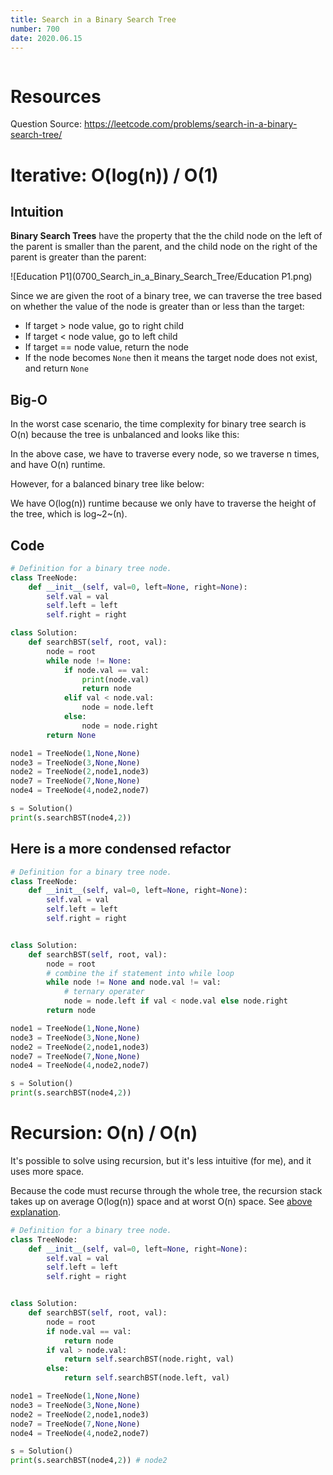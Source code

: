 ```yaml
---
title: Search in a Binary Search Tree
number: 700
date: 2020.06.15
---
```


```toc

```

# Resources

Question Source: https://leetcode.com/problems/search-in-a-binary-search-tree/

# Iterative: O(log(n)) / O(1)

## Intuition

**Binary Search Trees** have the property that the the child node on the left of the parent is smaller than the parent, and the child node on the right of the parent is greater than the parent:

 ![Education P1](0700_Search_in_a_Binary_Search_Tree/Education P1.png)

Since we are given the root of a binary tree, we can traverse the tree based on whether the value of the node is greater than or less than the target:

-   If target > node value, go to right child
-   If target < node value, go to left child
-   If target == node value, return the node
-   If the node becomes `None` then it means the target node does not exist, and return `None`

## Big-O

In the worst case scenario, the time complexity for binary tree search is O(n) because the tree is unbalanced and looks like this:

In the above case, we have to traverse every node, so we traverse n times, and have O(n) runtime.

However, for a balanced binary tree like below:

We have O(log(n)) runtime because we only have to traverse the height of the tree, which is log~2~(n).

## Code

```python
# Definition for a binary tree node.
class TreeNode:
    def __init__(self, val=0, left=None, right=None):
        self.val = val
        self.left = left
        self.right = right

class Solution:
    def searchBST(self, root, val):
        node = root
        while node != None:
            if node.val == val:
                print(node.val)
                return node
            elif val < node.val:
                node = node.left
            else:
                node = node.right
        return None

node1 = TreeNode(1,None,None)
node3 = TreeNode(3,None,None)
node2 = TreeNode(2,node1,node3)
node7 = TreeNode(7,None,None)
node4 = TreeNode(4,node2,node7)

s = Solution()
print(s.searchBST(node4,2))
```

## Here is a more condensed refactor

```python
# Definition for a binary tree node.
class TreeNode:
    def __init__(self, val=0, left=None, right=None):
        self.val = val
        self.left = left
        self.right = right


class Solution:
    def searchBST(self, root, val):
        node = root
        # combine the if statement into while loop
        while node != None and node.val != val:
            # ternary operater
            node = node.left if val < node.val else node.right
        return node

node1 = TreeNode(1,None,None)
node3 = TreeNode(3,None,None)
node2 = TreeNode(2,node1,node3)
node7 = TreeNode(7,None,None)
node4 = TreeNode(4,node2,node7)

s = Solution()
print(s.searchBST(node4,2))
```

# Recursion: O(n) / O(n)

It's possible to solve using recursion, but it's less intuitive (for me), and it uses more space.

Because the code must recurse through the whole tree, the recursion stack takes up on average O(log(n)) space and at worst O(n) space. See [above explanation](#big-o).

```python
# Definition for a binary tree node.
class TreeNode:
    def __init__(self, val=0, left=None, right=None):
        self.val = val
        self.left = left
        self.right = right


class Solution:
    def searchBST(self, root, val):
        node = root
        if node.val == val:
            return node
        if val > node.val:
            return self.searchBST(node.right, val)
        else:
            return self.searchBST(node.left, val)

node1 = TreeNode(1,None,None)
node3 = TreeNode(3,None,None)
node2 = TreeNode(2,node1,node3)
node7 = TreeNode(7,None,None)
node4 = TreeNode(4,node2,node7)

s = Solution()
print(s.searchBST(node4,2)) # node2
```

